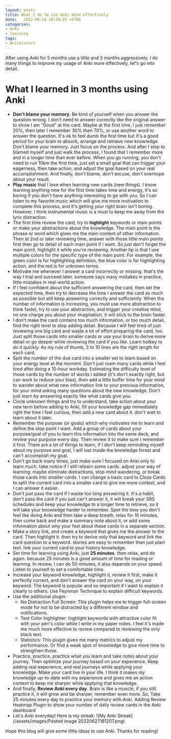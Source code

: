 ```yaml
---
layout: posts
title: What I do to use Anki more effectively
date:   2022-06-24 19:29:25 +0700
categories: 
- Anki
- learning
tags:
- Write/start 
---
```

After using Anki for 5 months use a little and 3 months aggressively. I do many things to improve my usage of Anki more effectively, let's go into detail. 

# What I learned in 3 months using Anki
- **Don't blame your memory**. Be kind of yourself when you answer the question wrong. I don't need to answer correctly like the original answer to show I am "Good" at the card. Maybe at the first time, I just remember 20%, then later I remember 30% then 70%, or use another word to answer the question. It's ok to feel dumb the first time but It's a good period for your brain to absorb, arrange and retrieve new knowledge. Don't blame your memory. Just focus on the process. And after I stop to blamed myself and just walk the process, I found that I remember more and in a longer time than ever before. When you go running, you don't need to run 10km the first time, just set a small goal that can trigger your eagerness, then take action, and adjust the goal based on your real accomplishment. And finally, don't blame, don't excuse, don't overhope about your result. 
- **Play music** that I love when learning new cards (new things). I know learning anything new for the first time takes time and energy, it's so boring if you don't have anything interesting to go with you. So I can listen to my favorite music which will give me more motivation to complete this process, and it's getting your right brain isn't boring. However, I think instrumental music is a must to keep me away from the lyric distraction.
- The first time review the card, try to **highlight** keywords or main points or make your abstractions about the knowledge. The main point is the phrase or word which gives me the main content of other information. Then at 2nd or later reviewing time, answer with those little main points first then go to detail of each main point if I want. So just don't forget the main point, highlight it while you're reviewing. Another tip is that I use multiple colors for the specific type of the main point. For example, the green color is for highlighting definition, the blue color is for highlighting action, and the red is for unknown terms.   
- Motivate me whenever I answer a card incorrectly or missing. that's the way I trial and succeed later. someone says many mistakes in practice, little mistakes in real-world action.
- If I feel confident about the sufficient answering the card, then set the expected time, then try to decrease the time I answer the card as much as possible but still keep answering correctly and sufficiently. When the number of information is increasing, you must use more abstraction to think faster, try to use your abstraction, and trigger your creative mind, no one charge you about your imagination, it will stick to the brain faster.
- I don't make the card contains too much information, or too much detail, find the right level to stop adding detail. Because I will feel tired of just reviewing one big card and waste a lot of effort preparing the card, too. Just split those cards into smaller cards or use your brain to derive more detail or go deeper while reviewing the card if you like. Learn hotkey to do it quickly. As my rule of thumb, 3 to 10 lines are the right length for each card.
- Split the number of the due card into a smaller set to learn based on your energy level at the moment. Don't just roam many cards while I feel tired after doing a 10-hour workday. Estimating the difficulty level of those cards by the number of words I added (it's don't exactly right, but can work to reduce your bias), then add a little buffer time for your mind to wander about what new information link to your previous information, for your mind asking many questions about the new knowledge. Don't just learn by answering exactly like what cards give you.
- Circle unknown things and try to understand, take action about your new term before adding to Anki, fill your knowledge gap immediately right the time I feel curious, then add a new card about it. don't wait to learn about it later.
- Remember the purpose (or goals) which why motivates me to learn and define the stop point I want. Add a group of cards about your purpose/goal of you to learn this information into the same deck, and review your purpose every day. Then review it to make sure I remember it first. There are a lot of things to learn, if I don't keep reminding myself about my purpose and goal, I will lost inside the knowledge forest and can't accomplish my goal.
- Don't go back many times, just make sure I focused on Anki only to learn much. take notice if I still relearn some cards. adjust your way of learning: maybe eliminate distractions, stop mind wandering, or break those cards into smaller cards. I can change a basic card to Cloze Cards to split the current card into a smaller card to give me more context, and I can answer it easier.
- Don't just pass the card if I waste too long answering it. It's a habit, don't pass the card if you just can't answer it, it will break your SRS schedules and keep your knowledge to a longer time to retrieve, so it will take your knowledge harder to remember. Spot the time you don't feel like doing Anki and then take a deep breath, relax for 10 minutes, then come back and make a summary note about it, or add some information about why your feel about these cards in a separate section.
- Make a story link, and create a keyword that gives me the answer to the card. Then highlight it. then try to derive only that keyword and link the card question to a keyword. stories are easy to remember than just plain text. link your current card to your history knowledge.
- Set time for learning using Anki, just **25 minutes**. then relax, and do again. because 25 minutes is a good amount of time for reading or learning. In review, I can do 50 minutes, it also depends on your speed. Listen to yourself to set a comfortable time.
- Increase your keyword knowledge, highlight it, review it first, make it perfectly correct, and don't answer the card on your way, on your keyword. The keyword is popular and so important if I want to explain it clearly to others. Use Feynman Technique to explain difficult keywords.
- Use the additional plugin:
	- No Distraction Full Screen: This plugin helps me to trigger full-screen mode for not to be distracted by a different window and notifications.
	- Text Color highlighter: highlight keywords with attractive color fit with your pen's color while I write in my paper notes. I feel it's made me much more effective to review compared to reviewing the only black text.
	- Statistics: This plugin gives me many metrics to adjust my performance. Or find a weak spot of knowledge to give more time to strengthen those.
- Practice, practice, practice what you learn and take notes about your journey. Then optimize your journey based on your experience. Keep adding real experience, and real journeys while applying your knowledge. Make your card live in your life. I think it makes my knowledge up-to-date with my experience and gives me an action context to keep me sharper while applying that knowledge. 
- And finally, **Review Anki every day**. Brain is like a muscle, if you still practice it, it will grow and be sharper, remember even more. So, Take 25 minutes every day to practice your memory with Anki. Adding Review Heatmap Plugin to show your number of daily review cards in the Anki dashboard 
- Let's Anki everyday! Here is my streak: ![My Anki Streak](/assets/images/Pasted image 20220627181207.png)

Hope this blog will give some little ideas to use Anki. Thanks for reading!